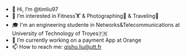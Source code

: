 - 👋 Hi, I’m @timliu97
- 👀 I’m interested in Fitness🏋 & Photographing📸 & Traveling🧳
- 🎓 I'm an engineering studente in Networks&Telecommunications at University of Technology of Troyes🇫🇷
- 🌱 I’m currently working on a payment App at Orange
- 📫 How to reach me: qishu.liu@utt.fr

<!---
timliu97/timliu97 is a ✨ special ✨ repository because its `README.md` (this file) appears on your GitHub profile.
You can click the Preview link to take a look at your changes.
--->
